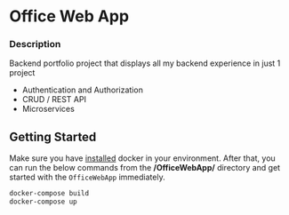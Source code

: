 # Office Web App

### Description
Backend portfolio project that displays all my backend experience in just 1 project 

- Authentication and Authorization
- CRUD / REST API
- Microservices

## Getting Started

Make sure you have [installed](https://docs.docker.com/docker-for-windows/install/)  docker in your environment. After that, you can run the below commands from the **/OfficeWebApp/** directory and get started with the `OfficeWebApp` immediately.

```powershell
docker-compose build
docker-compose up
```

